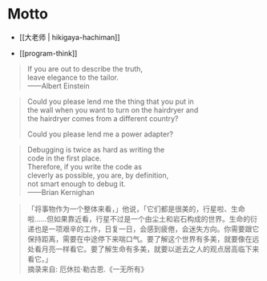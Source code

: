 # Motto

* [[大老师 | hikigaya-hachiman]]

* [[program-think]]

<!-- -->

> If you are out to describe the truth,  
> leave elegance to the tailor.  
> ——Albert Einstein 

<!-- -->

> Could you please lend me the thing that you put in  
> the wall when you want to turn on the hairdryer and  
> the hairdryer comes from a different country?  
>   
> Could you please lend me a power adapter?  

<!-- -->

> Debugging is twice as hard as writing the  
> code in the first place.  
> Therefore, if you write the code as  
> cleverly as possible, you are, by definition,  
> not smart enough to debug it.  
> ——Brian Kernighan  

<!-- -->

> 「将事物作为一个整体来看，」他说，「它们都是很美的，行星啦、生命啦……但如果靠近看，行星不过是一个由尘土和岩石构成的世界。生命的衍递也是一项艰辛的工作，日复一日，会感到疲倦，会迷失方向。你需要跟它保持距离，需要在中途停下来喘口气。要了解这个世界有多美，就要像在远处看月亮一样看它。要了解生命有多美，就要以逝去之人的观点居高临下来看它。」  
> 摘录来自: 厄休拉·勒古恩.《一无所有》
